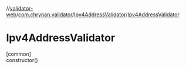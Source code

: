 //[validator-web](../../../index.md)/[com.chrynan.validator](../index.md)/[Ipv4AddressValidator](index.md)/[Ipv4AddressValidator](-ipv4-address-validator.md)

# Ipv4AddressValidator

[common]\
constructor()

